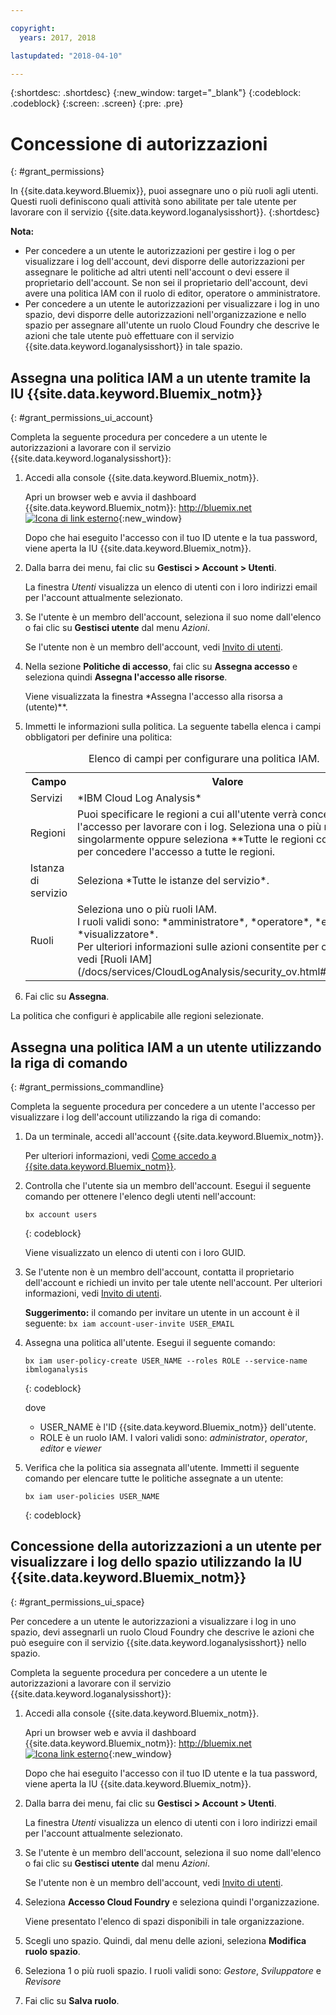 ```yaml
---

copyright:
  years: 2017, 2018

lastupdated: "2018-04-10"

---
```


{:shortdesc: .shortdesc}
{:new_window: target="_blank"}
{:codeblock: .codeblock}
{:screen: .screen}
{:pre: .pre}


# Concessione di autorizzazioni
{: #grant_permissions}

In {{site.data.keyword.Bluemix}}, puoi assegnare uno o più ruoli agli utenti. Questi ruoli definiscono quali attività sono abilitate per tale utente per lavorare con il servizio {{site.data.keyword.loganalysisshort}}. 
{:shortdesc}

**Nota:** 

* Per concedere a un utente le autorizzazioni per gestire i log o per visualizzare i log dell'account, devi disporre delle autorizzazioni per assegnare le politiche ad altri utenti nell'account o devi essere il proprietario dell'account. Se non sei il proprietario dell'account, devi avere una politica IAM con il ruolo di editor, operatore o amministratore.
* Per concedere a un utente le autorizzazioni per visualizzare i log in uno spazio, devi disporre delle autorizzazioni nell'organizzazione e nello spazio per assegnare all'utente un ruolo Cloud Foundry che descrive le azioni che tale utente può effettuare con il servizio {{site.data.keyword.loganalysisshort}} in tale spazio. 

## Assegna una politica IAM a un utente tramite la IU {{site.data.keyword.Bluemix_notm}}
{: #grant_permissions_ui_account}

Completa la seguente procedura per concedere a un utente le autorizzazioni a lavorare con il servizio {{site.data.keyword.loganalysisshort}}:

1. Accedi alla console {{site.data.keyword.Bluemix_notm}}.

    Apri un browser web e avvia il dashboard {{site.data.keyword.Bluemix_notm}}: [http://bluemix.net ![Icona di link esterno](../../../icons/launch-glyph.svg "Icona di link esterno")](http://bluemix.net){:new_window}
	
	Dopo che hai eseguito l'accesso con il tuo ID utente e la tua password, viene aperta la IU {{site.data.keyword.Bluemix_notm}}.

2. Dalla barra dei menu, fai clic su **Gestisci > Account > Utenti**. 

    La finestra *Utenti* visualizza un elenco di utenti con i loro indirizzi email per l'account attualmente selezionato.
	
3. Se l'utente è un membro dell'account, seleziona il suo nome dall'elenco o fai clic su **Gestisci utente** dal menu *Azioni*.

    Se l'utente non è un membro dell'account, vedi [Invito di utenti](/docs/iam/iamuserinv.html#iamuserinv).

4. Nella sezione **Politiche di accesso**, fai clic su **Assegna accesso** e seleziona quindi **Assegna l'accesso alle risorse**.

    Viene visualizzata la finestra *Assegna l'accesso alla risorsa a (utente)**.

5. Immetti le informazioni sulla politica. La seguente tabella elenca i campi obbligatori per definire una politica: 

    <table>
	  <caption>Elenco di campi per configurare una politica IAM.</caption>
	  <tr>
	    <th>Campo</th>
		<th>Valore</th>
	  </tr>
	  <tr>
	    <td>Servizi</td>
		<td>*IBM Cloud Log Analysis*</td>
	  </tr>	  
	  <tr>
	    <td>Regioni</td>
		<td>Puoi specificare le regioni a cui all'utente verrà concesso l'accesso per lavorare con i log. Seleziona una o più regioni singolarmente oppure seleziona **Tutte le regioni correnti** per concedere l'accesso a tutte le regioni.</td>
	  </tr>
	  <tr>
	    <td>Istanza di servizio</td>
		<td>Seleziona *Tutte le istanze del servizio*.</td>
	  </tr>
	  <tr>
	    <td>Ruoli</td>
		<td>Seleziona uno o più ruoli IAM. <br>I ruoli validi sono: *amministratore*, *operatore*, *editor* e *visualizzatore*. <br>Per ulteriori informazioni sulle azioni consentite per ogni ruolo, vedi [Ruoli IAM](/docs/services/CloudLogAnalysis/security_ov.html#iam_roles).
		</td>
	  </tr>
     </table>
	
6. Fai clic su **Assegna**.
	
La politica che configuri è applicabile alle regioni selezionate. 


## Assegna una politica IAM a un utente utilizzando la riga di comando
{: #grant_permissions_commandline}

Completa la seguente procedura per concedere a un utente l'accesso per visualizzare i log dell'account utilizzando la riga di comando:

1. Da un terminale, accedi all'account {{site.data.keyword.Bluemix_notm}}. 

    Per ulteriori informazioni, vedi [Come accedo a {{site.data.keyword.Bluemix_notm}}](/docs/services/CloudLogAnalysis/qa/cli_qa.html#login).

2. Controlla che l'utente sia un membro dell'account. Esegui il seguente comando per ottenere l'elenco degli utenti nell'account: 

    ```
	bx account users
	```
    {: codeblock}	

	Viene visualizzato un elenco di utenti con i loro GUID.

3. Se l'utente non è un membro dell'account, contatta il proprietario dell'account e richiedi un invito per tale utente nell'account. Per ulteriori informazioni, vedi [Invito di utenti](/docs/iam/iamuserinv.html#iamuserinv).

    **Suggerimento:** il comando per invitare un utente in un account è il seguente: `bx iam account-user-invite USER_EMAIL`
		
4. Assegna una politica all'utente. Esegui il seguente comando:

    ```
    bx iam user-policy-create USER_NAME --roles ROLE --service-name ibmloganalysis
	```
	{: codeblock}

	dove
    * USER_NAME è l'ID {{site.data.keyword.Bluemix_notm}} dell'utente.
	* ROLE è un ruolo IAM. I valori validi sono: *administrator*, *operator*, *editor* e *viewer*

5. Verifica che la politica sia assegnata all'utente. Immetti il seguente comando per elencare tutte le politiche assegnate a un utente:

    ```
    bx iam user-policies USER_NAME
	```
	{: codeblock}




## Concessione della autorizzazioni a un utente per visualizzare i log dello spazio utilizzando la IU {{site.data.keyword.Bluemix_notm}}
{: #grant_permissions_ui_space}

Per concedere a un utente le autorizzazioni a visualizzare i log in uno spazio, devi assegnarli un ruolo Cloud Foundry che descrive le azioni che può eseguire con il servizio {{site.data.keyword.loganalysisshort}} nello spazio. 

Completa la seguente procedura per concedere a un utente le autorizzazioni a lavorare con il servizio {{site.data.keyword.loganalysisshort}}:

1. Accedi alla console {{site.data.keyword.Bluemix_notm}}.

    Apri un browser web e avvia il dashboard {{site.data.keyword.Bluemix_notm}}: [http://bluemix.net ![Icona link esterno](../../../icons/launch-glyph.svg "Icona link esterno")](http://bluemix.net){:new_window}
	
	Dopo che hai eseguito l'accesso con il tuo ID utente e la tua password, viene aperta la IU {{site.data.keyword.Bluemix_notm}}.

2. Dalla barra dei menu, fai clic su **Gestisci > Account > Utenti**. 

    La finestra *Utenti* visualizza un elenco di utenti con i loro indirizzi email per l'account attualmente selezionato.
	
3. Se l'utente è un membro dell'account, seleziona il suo nome dall'elenco o fai clic su **Gestisci utente** dal menu *Azioni*.

    Se l'utente non è un membro dell'account, vedi [Invito di utenti](/docs/iam/iamuserinv.html#iamuserinv).

4. Seleziona **Accesso Cloud Foundry** e seleziona quindi l'organizzazione.

    Viene presentato l'elenco di spazi disponibili in tale organizzazione.

5. Scegli uno spazio. Quindi, dal menu delle azioni, seleziona **Modifica ruolo spazio**.

6. Seleziona 1 o più ruoli spazio. I ruoli validi sono: *Gestore*, *Sviluppatore* e *Revisore*
	
7. Fai clic su **Salva ruolo**.




